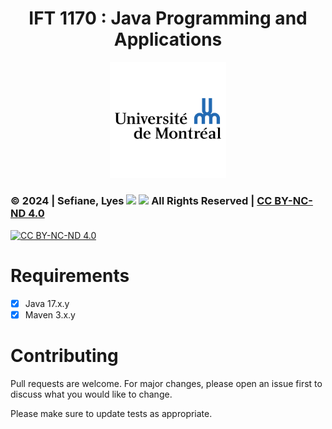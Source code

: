 <h1 align="center">IFT 1170 : Java Programming and Applications</h1>

<p align="center">
    <img src="https://raw.githubusercontent.com/lyes-sefiane/udem-java-programming-and-applications/refs/heads/main/images/universite-de-montreal-logo.png" width="37%"/>
</p>

### © 2024 | Sefiane, Lyes <img src="https://raw.githubusercontent.com/wiki/lyes-sefiane/grocery-items-management-application/images/algeria-flag-icon.png" width="2%"> <img src="https://raw.githubusercontent.com/wiki/lyes-sefiane/grocery-items-management-application/images/canada-flag-icon.png" width="2%"> All Rights Reserved | [CC BY-NC-ND 4.0](https://creativecommons.org/licenses/by-nc-nd/4.0/)

[![CC BY-NC-ND 4.0][cc-by-nc-nd-image]][cc-by-nc-nd]

[cc-by-nc-nd]: http://creativecommons.org/licenses/by-nc-nd/4.0/
[cc-by-nc-nd-image]: https://licensebuttons.net/l/by-nc-nd/4.0/88x31.png
[cc-by-nc-nd-shield]: https://img.shields.io/badge/License-CC%20BY--NC--ND%204.0-lightgrey.svg


# Requirements

- [x] Java 17.x.y
- [x] Maven 3.x.y

# Contributing

Pull requests are welcome. For major changes, please open an issue first to discuss what you would like to change.

Please make sure to update tests as appropriate.